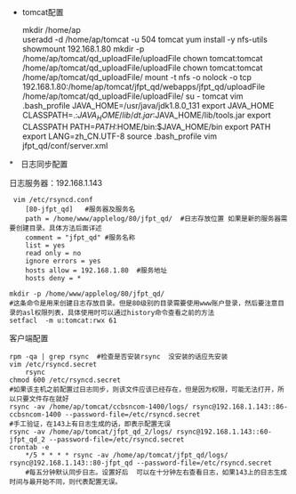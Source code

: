 * tomcat配置
   
 

    
    mkdir /home/ap   
    useradd -d /home/ap/tomcat -u 504 tomcat
    yum install -y nfs-utils
    showmount 192.168.1.80
    mkdir -p /home/ap/tomcat/qd_uploadFile/uploadFile
    chown tomcat:tomcat /home/ap/tomcat/qd_uploadFile/uploadFile
    chown tomcat:tomcat /home/ap/tomcat/qd_uploadFile/
    mount -t nfs -o nolock -o tcp 192.168.1.80:/home/ap/tomcat/jfpt_qd/webapps/jfpt_qd/uploadFile /home/ap/tomcat/qd_uploadFile/uploadFile/
    su - tomcat
    vim .bash_profile 
        JAVA_HOME=/usr/java/jdk1.8.0_131
        export JAVA_HOME
        CLASSPATH=.:$JAVA_HOME/lib/dt.jar:$JAVA_HOME/lib/tools.jar
        export CLASSPATH
        PATH=$PATH:$HOME/bin:$JAVA_HOME/bin
        export PATH
        export LANG=zh_CN.UTF-8
    source .bash_profile
    vim jfpt_qd/conf/server.xml

*　日志同步配置

日志服务器：192.168.1.143 


     vim /etc/rsyncd.conf
        [80-jfpt_qd]   #服务器及服务名
        path = /home/www/applelog/80/jfpt_qd/  #日志存放位置 如果是新的服务器需要创建目录。具体方法后面详述
        comment = "jfpt_qd" #服务名称
        list = yes
        read only = no
        ignore errors = yes
        hosts allow = 192.168.1.80  #服务地址
        hosts deny = *
        
    mkdir -p /home/www/applelog/80/jfpt_qd/  
    #这条命令是用来创建日志存放目录。但是80级别的目录需要使用www账户登录，然后要注意目录的asl权限列表，具体使用时可以通过history命令查看之前的方法
    setfacl  -m u:tomcat:rwx 61
    
客户端配置

    rpm -qa | grep rsync  #检查是否安装rsync  没安装的话应先安装
    vim /etc/rsyncd.secret   
        rsync
    chmod 600 /etc/rsyncd.secret      
    #如果该主机之前配置过日志同步，则该文件应该已经存在，但是因为权限，可能无法打开，所以只要文件存在就好
    rsync -av /home/ap/tomcat/ccbsncom-1400/logs/ rsync@192.168.1.143::86-ccbsncom-1400 --password-file=/etc/rsyncd.secret  
    #手工验证，在143上有日志生成的话，即表示配置无误
    rsync -av /home/ap/tomcat/jfpt_qd_2/logs/ rsync@192.168.1.143::60-jfpt_qd_2 --password-file=/etc/rsyncd.secret
    crontab -e
        */5 * * * * rsync -av /home/ap/tomcat/jfpt_qd/logs/ rsync@192.168.1.143::80-jfpt_qd --password-file=/etc/rsyncd.secret 
        #每五分钟默认同步日志。设置好后  可以在十分钟左右查看日志，如果143上的日志生成时间与最开始不同，则代表配置无误。